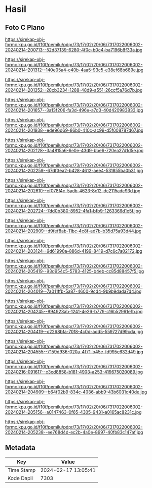 # Hasil

## Foto C Plano

https://sirekap-obj-formc.kpu.go.id/f10f/pemilu/pdpr/73/17/02/20/06/7317022006002-20240214-200713--52d37139-6280-4f0c-b0c4-ba7196b8f33a.jpg

https://sirekap-obj-formc.kpu.go.id/f10f/pemilu/pdpr/73/17/02/20/06/7317022006002-20240214-201312--140e05a4-c40b-4aa5-93c5-e38ef68b689e.jpg

https://sirekap-obj-formc.kpu.go.id/f10f/pemilu/pdpr/73/17/02/20/06/7317022006002-20240214-201352--28cb3234-1288-48d9-a551-26ccf5a76d7b.jpg

https://sirekap-obj-formc.kpu.go.id/f10f/pemilu/pdpr/73/17/02/20/06/7317022006002-20240214-201657--3a13f206-fa3d-496e-a7d3-40d420983833.jpg

https://sirekap-obj-formc.kpu.go.id/f10f/pemilu/pdpr/73/17/02/20/06/7317022006002-20240214-201938--ede96d69-86b0-410c-ac99-d5f008787d67.jpg

https://sirekap-obj-formc.kpu.go.id/f10f/pemilu/pdpr/73/17/02/20/06/7317022006002-20240214-202128--3a4815a6-6e0e-43d9-bbe6-720ea27d1d5e.jpg

https://sirekap-obj-formc.kpu.go.id/f10f/pemilu/pdpr/73/17/02/20/06/7317022006002-20240214-202259--67df3ea2-b428-4612-aee4-531855ba0b31.jpg

https://sirekap-obj-formc.kpu.go.id/f10f/pemilu/pdpr/73/17/02/20/06/7317022006002-20240214-202610--cf078f4c-5adb-4623-8c12-dc2115adc93d.jpg

https://sirekap-obj-formc.kpu.go.id/f10f/pemilu/pdpr/73/17/02/20/06/7317022006002-20240214-202724--7dd0b380-8952-4fa1-bfb9-1263366d1c5f.jpg

https://sirekap-obj-formc.kpu.go.id/f10f/pemilu/pdpr/73/17/02/20/06/7317022006002-20240214-202909--d9fef8ab-11bc-4c8f-ad7b-b35d75a93d44.jpg

https://sirekap-obj-formc.kpu.go.id/f10f/pemilu/pdpr/73/17/02/20/06/7317022006002-20240214-203124--9d61990a-886d-4199-8419-d7c6c7a02172.jpg

https://sirekap-obj-formc.kpu.go.id/f10f/pemilu/pdpr/73/17/02/20/06/7317022006002-20240214-205419--93d954c5-5783-4125-b4eb-cc85d88457f5.jpg

https://sirekap-obj-formc.kpu.go.id/f10f/pemilu/pdpr/73/17/02/20/06/7317022006002-20240214-204019--7a011ffb-5a87-4600-9cd4-9b9b9dada7d4.jpg

https://sirekap-obj-formc.kpu.go.id/f10f/pemilu/pdpr/73/17/02/20/06/7317022006002-20240214-204245--894923ab-1241-4e26-b779-c16b52961e1b.jpg

https://sirekap-obj-formc.kpu.go.id/f10f/pemilu/pdpr/73/17/02/20/06/7317022006002-20240214-204419--c2268bfa-70f8-4c0d-add5-559727d99cda.jpg

https://sirekap-obj-formc.kpu.go.id/f10f/pemilu/pdpr/73/17/02/20/06/7317022006002-20240214-204555--7159d936-020a-4f71-b45e-fd995e632d49.jpg

https://sirekap-obj-formc.kpu.go.id/f10f/pemilu/pdpr/73/17/02/20/06/7317022006002-20240216-091617--c3cd8858-b181-4903-a253-419675020089.jpg

https://sirekap-obj-formc.kpu.go.id/f10f/pemilu/pdpr/73/17/02/20/06/7317022006002-20240214-204909--b64f02b9-834c-4036-abb9-43b6031d40de.jpg

https://sirekap-obj-formc.kpu.go.id/f10f/pemilu/pdpr/73/17/02/20/06/7317022006002-20240214-205156--a0147463-0f65-4305-9431-a0165ac8231c.jpg

https://sirekap-obj-formc.kpu.go.id/f10f/pemilu/pdpr/73/17/02/20/06/7317022006002-20240214-205238--ee768d4d-ec2b-4a0e-8997-40fb83c147af.jpg


## Metadata

| Key        | Value               |
| ---------- | ------------------- |
| Time Stamp | 2024-02-17 13:05:41 |
| Kode Dapil | 7303                |



